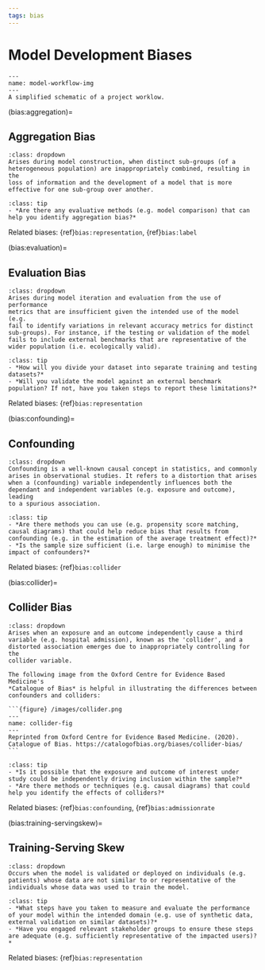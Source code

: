 ```yaml
---
tags: bias
---
```


# Model Development Biases

```{figure} /images/m.png
---
name: model-workflow-img
---
A simplified schematic of a project worklow.
```

(bias:aggregation)=
## Aggregation Bias

```{admonition} Definition
:class: dropdown
Arises during model construction, when distinct sub-groups (of a
heterogeneous population) are inappropriately combined, resulting in the
loss of information and the development of a model that is more
effective for one sub-group over another.
```

```{admonition} Deliberative Prompts
:class: tip
- *Are there any evaluative methods (e.g. model comparison) that can help you identify aggregation bias?*
```

Related biases: {ref}`bias:representation`, {ref}`bias:label`

(bias:evaluation)=
## Evaluation Bias

```{admonition} Definition
:class: dropdown
Arises during model iteration and evaluation from the use of performance
metrics that are insufficient given the intended use of the model (e.g.
fail to identify variations in relevant accuracy metrics for distinct
sub-groups). For instance, if the testing or validation of the model
fails to include external benchmarks that are representative of the
wider population (i.e. ecologically valid).
```

```{admonition} Deliberative Prompts
:class: tip
- *How will you divide your dataset into separate training and testing datasets?*
- *Will you validate the model against an external benchmark population? If not, have you taken steps to report these limitations?*  
```

Related biases: {ref}`bias:representation`

(bias:confounding)=
## Confounding

```{admonition} Definition
:class: dropdown
Confounding is a well-known causal concept in statistics, and commonly
arises in observational studies. It refers to a distortion that arises
when a (confounding) variable independently influences both the
dependant and independent variables (e.g. exposure and outcome), leading
to a spurious association.
```

```{admonition} Deliberative Prompts
:class: tip
- *Are there methods you can use (e.g. propensity score matching, causal diagrams) that could help reduce bias that results from confounding (e.g. in the estimation of the average treatment effect)?*  
- *Is the sample size sufficient (i.e. large enough) to minimise the impact of confounders?*  
```

Related biases: {ref}`bias:collider`

(bias:collider)=
## Collider Bias

````{admonition} Definition
:class: dropdown
Arises when an exposure and an outcome independently cause a third
variable (e.g. hospital admission), known as the 'collider', and a
distorted association emerges due to inappropriately controlling for the
collider variable.

The following image from the Oxford Centre for Evidence Based Medicine's
*Catalogue of Bias* is helpful in illustrating the differences between
confounders and colliders:

```{figure} /images/collider.png
---
name: collider-fig
---
Reprinted from Oxford Centre for Evidence Based Medicine. (2020). Catalogue of Bias. https://catalogofbias.org/biases/collider-bias/
```
````

```{admonition} Deliberative Prompts
:class: tip
- *Is it possible that the exposure and outcome of interest under study could be independently driving inclusion within the sample?*
- *Are there methods or techniques (e.g. causal diagrams) that could help you identify the effects of colliders?*  
```

Related biases: {ref}`bias:confounding`, {ref}`bias:admissionrate`

(bias:training-servingskew)=
## Training-Serving Skew

```{admonition} Definition
:class: dropdown
Occurs when the model is validated or deployed on individuals (e.g.
patients) whose data are not similar to or representative of the
individuals whose data was used to train the model.
```

```{admonition} Deliberative Prompts
:class: tip
- *What steps have you taken to measure and evaluate the performance of your model within the intended domain (e.g. use of synthetic data, external validation on similar datasets)?*
- *Have you engaged relevant stakeholder groups to ensure these steps are adequate (e.g. sufficiently representative of the impacted users)?*  
```

Related biases: {ref}`bias:representation`
